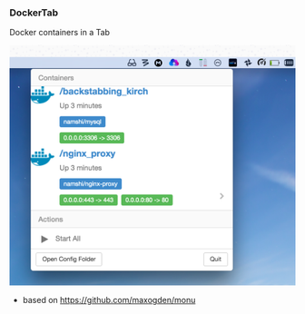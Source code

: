### DockerTab

Docker containers in a Tab

![Screenshot.png](Screenshot.png)

* based on https://github.com/maxogden/monu
